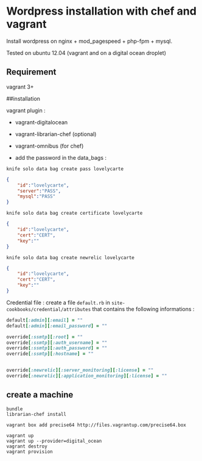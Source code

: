 # Wordpress installation with chef and vagrant

Install wordpress on nginx + mod_pagespeed + php-fpm + mysql.

Tested on ubuntu 12.04 (vagrant and on a digital ocean droplet)

## Requirement
vagrant 3+


##installation

vagrant plugin :
- vagrant-digitalocean
- vagrant-librarian-chef (optional)
- vagrant-omnibus (for chef)

- add the password in the data_bags :
```
knife solo data bag create pass lovelycarte
```

```json
{
	"id":"lovelycarte",
	"server":"PASS",
  	"mysql":"PASS"
}
```

```
knife solo data bag create certificate lovelycarte
```

```json
{
	"id":"lovelycarte",
	"cert":"CERT",
	"key":""
}
```

```
knife solo data bag create newrelic lovelycarte
```

```json
{
	"id":"lovelycarte",
	"cert":"CERT",
	"key":""
}
```

Credential file : create a file `default.rb` in `site-cookbooks/credential/attributes` that contains the following informations :

```ruby
default[:admin][:email] = ""
default[:admin][:email_password] = ""

override[:ssmtp][:root] = ""
override[:ssmtp][:auth_username] = ""
override[:ssmtp][:auth_password] = ""
override[:ssmtp][:hostname] = ""


override[:newrelic][:server_monitoring][:license] = ""
override[:newrelic][:application_monitoring][:license] = ""
```

## create a machine

```
bundle
librarian-chef install

vagrant box add precise64 http://files.vagrantup.com/precise64.box

vagrant up
vagrant up --provider=digital_ocean
vagrant destroy
vagrant provision
```